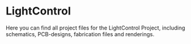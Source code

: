 # LightControl
Here you can find all project files for the LightControl Project, including schematics, PCB-designs, fabrication files and renderings.
